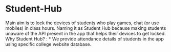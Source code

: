 # Student-Hub
Main aim is to lock the devices of students who play games, chat (or use mobiles) in class hours. Naming it as Student Hub because making students unaware of the API present in the app that helps their devices to get locked. Why Student Hub? : * We provide attendance details of students in the app using specific college website database. 
